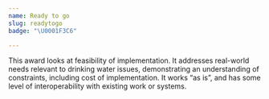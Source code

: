 ```yaml
---
name: Ready to go
slug: readytogo
badge: "\U0001F3C6"

---
```


This award looks at feasibility of implementation. It addresses real-world needs relevant to drinking water issues, demonstrating an understanding of constraints, including cost of implementation. It works “as is”, and has some level of interoperability with existing work or systems.

